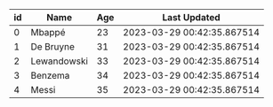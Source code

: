 |                     id          | Name        |               Age | Last Updated               |
|---------------------------------|-------------|-------------------|----------------------------|
|                      0          | Mbappé      |       23          | 2023-03-29 00:42:35.867514 |
|                      1          | De Bruyne   |       31          | 2023-03-29 00:42:35.867514 |
|                      2          | Lewandowski |       33          | 2023-03-29 00:42:35.867514 |
|                      3          | Benzema     |       34          | 2023-03-29 00:42:35.867514 |
|                      4          | Messi       |       35          | 2023-03-29 00:42:35.867514 |